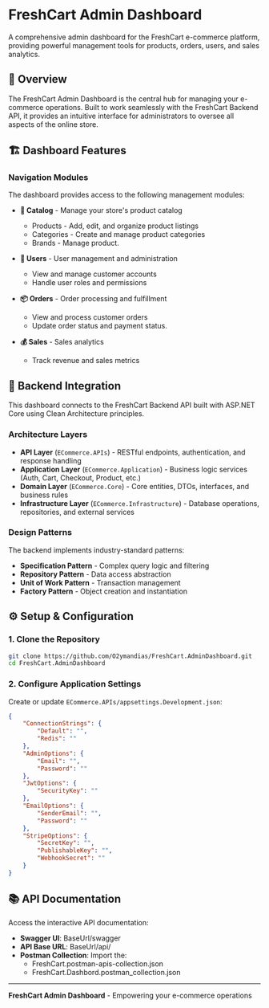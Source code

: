 # FreshCart Admin Dashboard

A comprehensive admin dashboard for the FreshCart e-commerce platform, providing powerful management tools for products, orders, users, and sales analytics.

## 🎯 Overview

The FreshCart Admin Dashboard is the central hub for managing your e-commerce operations. Built to work seamlessly with the FreshCart Backend API, it provides an intuitive interface for administrators to oversee all aspects of the online store.

## 🏗️ Dashboard Features

### Navigation Modules

The dashboard provides access to the following management modules:

- **📁 Catalog** - Manage your store's product catalog

  - Products - Add, edit, and organize product listings
  - Categories - Create and manage product categories
  - Brands - Manage product.

- **👥 Users** - User management and administration

  - View and manage customer accounts
  - Handle user roles and permissions

- **📦 Orders** - Order processing and fulfillment

  - View and process customer orders
  - Update order status and payment status.

- **💰 Sales** - Sales analytics
  - Track revenue and sales metrics

## 🔗 Backend Integration

This dashboard connects to the FreshCart Backend API built with ASP.NET Core using Clean Architecture principles.

### Architecture Layers

- **API Layer** (`ECommerce.APIs`) - RESTful endpoints, authentication, and response handling
- **Application Layer** (`ECommerce.Application`) - Business logic services (Auth, Cart, Checkout, Product, etc.)
- **Domain Layer** (`ECommerce.Core`) - Core entities, DTOs, interfaces, and business rules
- **Infrastructure Layer** (`ECommerce.Infrastructure`) - Database operations, repositories, and external services

### Design Patterns

The backend implements industry-standard patterns:

- **Specification Pattern** - Complex query logic and filtering
- **Repository Pattern** - Data access abstraction
- **Unit of Work Pattern** - Transaction management
- **Factory Pattern** - Object creation and instantiation

## ⚙️ Setup & Configuration

### 1. Clone the Repository

```bash
git clone https://github.com/O2ymandias/FreshCart.AdminDashboard.git
cd FreshCart.AdminDashboard
```

### 2. Configure Application Settings

Create or update `ECommerce.APIs/appsettings.Development.json`:

```json
{
	"ConnectionStrings": {
		"Default": "",
		"Redis": ""
	},
	"AdminOptions": {
		"Email": "",
		"Password": ""
	},
	"JwtOptions": {
		"SecurityKey": ""
	},
	"EmailOptions": {
		"SenderEmail": "",
		"Password": ""
	},
	"StripeOptions": {
		"SecretKey": "",
		"PublishableKey": "",
		"WebhookSecret": ""
	}
}
```

## 📚 API Documentation

Access the interactive API documentation:

- **Swagger UI**: BaseUrl/swagger
- **API Base URL**: BaseUrl/api/
- **Postman Collection**: Import the:
  - FreshCart.postman-apis-collection.json
  - FreshCart.Dashbord.postman_collection.json

---

**FreshCart Admin Dashboard** - Empowering your e-commerce operations
